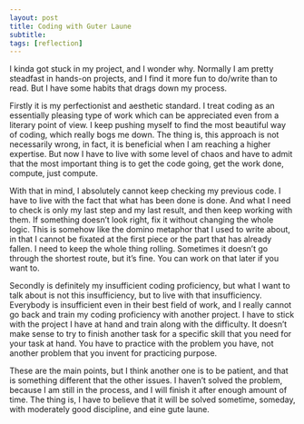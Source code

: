 ```yaml
---
layout: post
title: Coding with Guter Laune
subtitle: 
tags: [reflection]
---
```

I kinda got stuck in my project, and I wonder why. Normally I am pretty steadfast in hands-on projects, and I find it more fun to do/write than to read. But I have some habits that drags down my process.

Firstly it is my perfectionist and aesthetic standard. I treat coding as an essentially pleasing type of work which can be appreciated even from a literary point of view. I keep pushing myself to find the most beautiful way of coding, which really bogs me down. The thing is, this approach is not necessarily wrong, in fact, it is beneficial when I am reaching a higher expertise. But now I have to live with some level of chaos and have to admit that the most important thing is to get the code going, get the work done, compute, just compute. 

With that in mind, I absolutely cannot keep checking my previous code. I have to live with the fact that what has been done is done. And what I need to check is only my last step and my last result, and then keep working with them. If something doesn’t look right, fix it without changing the whole logic. This is somehow like the domino metaphor that I used to write about, in that I cannot be fixated at the first piece or the part that has already fallen. I need to keep the whole thing rolling. Sometimes it doesn’t go through the shortest route, but it’s fine. You can work on that later if you want to. 

Secondly is definitely my insufficient coding proficiency, but what I want to talk about is not this insufficiency, but to live with that insufficiency. Everybody is insufficient even in their best field of work, and I really cannot go back and train my coding proficiency with another project. I have to stick with the project I have at hand and train along with the difficulty. It doesn’t make sense to try to finish another task for a specific skill that you need for your task at hand. You have to practice with the problem you have, not another problem that you invent for practicing purpose. 

These are the main points, but I think another one is to be patient, and that is something different that the other issues. I haven’t solved the problem, because I am still in the process, and I will finish it after enough amount of time. The thing is, I have to believe that it will be solved sometime, someday, with moderately good discipline, and eine gute laune. 